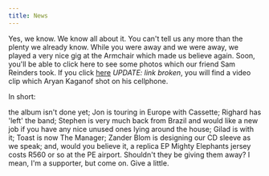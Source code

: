 ```yaml
---
title: News
---
```


Yes, we know. We know all about it. You can't tell us any more than the plenty we already know. While you were away and we were away, we played a very nice gig at the Armchair which made us believe again. Soon, you'll be able to click here to see some photos which our friend Sam Reinders took. If you click [here](http://www.myvideo.co.za/video/toast-coetzer-the-buckfever) *UPDATE: link broken*, you will find a video clip which Aryan Kaganof shot on his cellphone.

In short:

the album isn't done yet; Jon is touring in Europe with Cassette; Righard has 'left' the band; Stephen is very much back from Brazil and would like a new job if you have any nice unused ones lying around the house; Gilad is with it; Toast is now The Manager; Zander Blom is designing our CD sleeve as we speak; and, would you believe it, a replica EP Mighty Elephants jersey costs R560 or so at the PE airport. Shouldn't they be giving them away? I mean, I'm a supporter, but come on. Give a little.
